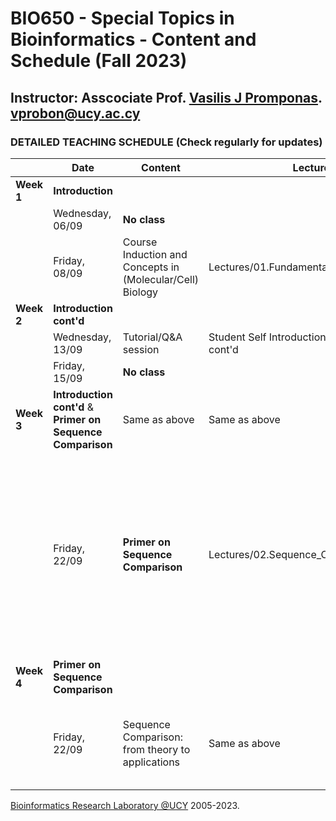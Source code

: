 # BIO650 - Special Topics in Bioinformatics - Content and Schedule (Fall 2023)

## Instructor: Asscociate Prof. [Vasilis J Promponas](https://www.ucy.ac.cy/dir/el/component/comprofiler/userprofile/vprobon). [vprobon@ucy.ac.cy](mailto:vprobon@ucy.ac.cy)

### DETAILED TEACHING SCHEDULE (Check regularly for updates)

||Date|Content|Lecture|Reading material|
|---|---|---|---|---|
|**Week 1**| **Introduction**||||
||Wednesday, 06/09|**No class**|||
||Friday, 08/09|Course Induction and Concepts in (Molecular/Cell) Biology|Lectures/01.Fundamentals (slides 1-23)|Understanding Bioinformatics p. 3-44.<BR>Online resource: [BIO650 web page](https://vprobon.github.io/BIO650)|
|**Week 2**|**Introduction cont'd**|||
||Wednesday, 13/09|Tutorial/Q&A session|Student Self Introductions & Introduction cont'd|Lectures/01.Fundamentals|
||Friday, 15/09|**No class**|||
|**Week 3**|**Introduction cont'd** & **Primer on Sequence Comparison**|Same as above|Same as above|
||Friday, 22/09|**Primer on Sequence Comparison**|Lectures/02.Sequence\_Comparison_Primer|Online resources: Use the following papers to identify uses of Sequence Comparison in different biological applications. <BR>[Paper1](https://pubmed.ncbi.nlm.nih.gov/36200752/),[Paper2](https://pubmed.ncbi.nlm.nih.gov/35575486/), [Paper3](https://pubmed.ncbi.nlm.nih.gov/36522758/), [Paper4](https://pubmed.ncbi.nlm.nih.gov/37723525/), [Paper5](https://pubmed.ncbi.nlm.nih.gov/37704968/). <BR>Optional Reading: Skim through this nice [educational material](https://f1000research.com/documents/10-836) to find out how online Bioinformatics tools and databases can be used for (serious) scientific discovery, using SARS-CoV-2 as a test case.|
|**Week 4**|**Primer on Sequence Comparison**|
||Friday, 22/09|Sequence Comparison: from theory to applications|Same as above|Discussion of Papers 1-5.<BR>Practical use of Sequence Comparison Tools (SARS-CoV-2 case).<BR>Become sequence detectives practical: [1st Assignment](https://vprobon.github.io/BIO650/assignment1.html)|














 
 



[Bioinformatics Research Laboratory @UCY](https://vprobon.github.io/BRL-UCY) 2005-2023.
